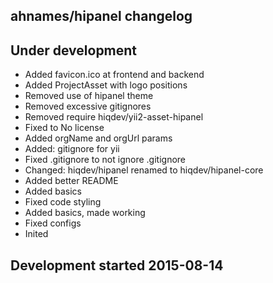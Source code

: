 ahnames/hipanel changelog
-------------------------

## Under development

- Added favicon.ico at frontend and backend
- Added ProjectAsset with logo positions
- Removed use of hipanel theme
- Removed excessive gitignores
- Removed require hiqdev/yii2-asset-hipanel
- Fixed to No license
- Added orgName and orgUrl params
- Added: gitignore for yii
- Fixed .gitignore to not ignore .gitignore
- Changed: hiqdev/hipanel renamed to hiqdev/hipanel-core
- Added better README
- Added basics
- Fixed code styling
- Added basics, made working
- Fixed configs
- Inited

## Development started 2015-08-14

